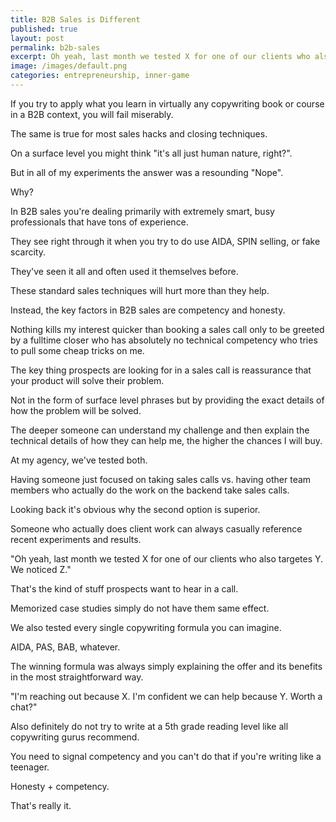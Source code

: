 ```yaml
---
title: B2B Sales is Different
published: true
layout: post
permalink: b2b-sales
excerpt: Oh yeah, last month we tested X for one of our clients who also targetes Y. We noticed Z.
image: /images/default.png
categories: entrepreneurship, inner-game
---
```



If you try to apply what you learn in virtually any copywriting book or course in a B2B context, you will fail miserably. 

The same is true for most sales hacks and closing techniques. 

On a surface level you might think "it's all just human nature, right?".

But in all of my experiments the answer was a resounding "Nope".

Why?

In B2B sales you're dealing primarily with extremely smart, busy professionals that have tons of experience.

They see right through it when you try to do use AIDA, SPIN selling, or fake scarcity.

They've seen it all and often used it themselves before.

These standard sales techniques will hurt more than they help.

Instead, the key factors in B2B sales are competency and honesty.

Nothing kills my interest quicker than booking a sales call only to be greeted by a fulltime closer who has absolutely no technical competency who tries to pull some cheap tricks on me.

The key thing prospects are looking for in a sales call is reassurance that your product will solve their problem.

Not in the form of surface level phrases but by providing the exact details of how the problem will be solved.

The deeper someone can understand my challenge and then explain the technical details of how they can help me, the higher the chances I will buy.

At my agency, we've tested both.

Having someone just focused on taking sales calls vs. having other team members who actually do the work on the backend take sales calls.

Looking back it's obvious why the second option is superior.

Someone who actually does client work can always casually reference recent experiments and results.

"Oh yeah, last month we tested X for one of our clients who also targetes Y. We noticed Z."

That's the kind of stuff prospects want to hear in a call.

Memorized case studies simply do not have them same effect.

We also tested every single copywriting formula you can imagine.

AIDA, PAS, BAB, whatever.

The winning formula was always simply explaining the offer and its benefits in the most straightforward way.

"I'm reaching out because X. I'm confident we can help because Y. Worth a chat?"

Also definitely do not try to write at a 5th grade reading level like all copywriting gurus recommend.

You need to signal competency and you can't do that if you're writing like a teenager.

Honesty + competency.

That's really it.